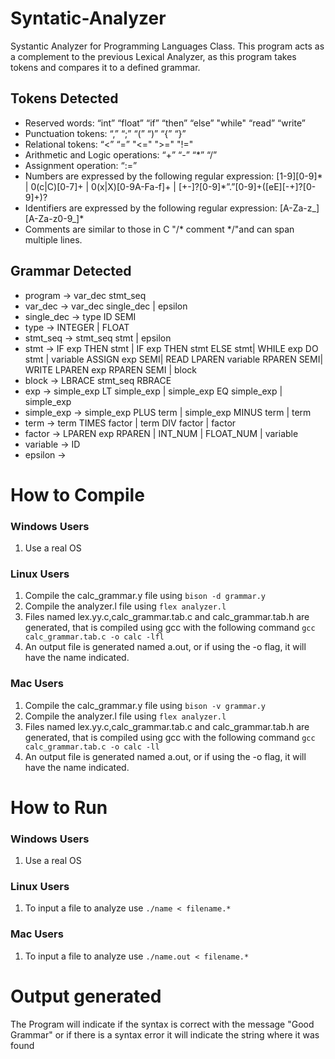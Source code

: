 # Syntatic-Analyzer
Systantic Analyzer for Programming Languages Class. This program acts as a complement to the previous Lexical Analyzer, as this program takes tokens and compares it to a defined grammar.

## Tokens Detected

* Reserved words: “int” “float” “if” “then” “else” "while" “read” “write”
* Punctuation tokens: “,” “;” “(” “)” “{” “}”
* Relational tokens: “<” “=” "<=" ">=" "!="
* Arithmetic and Logic operations: “+” “-” “*” “/”
* Assignment operation: “:=”
* Numbers are expressed by the following regular expression:
[1-9][0-9]* | 0(c|C)[0-7]+ | 0(x|X)[0-9A-Fa-f]+ | [+-]?[0-9]*”.”[0-9]+([eE][-+]?[0-9]+)?
* Identifiers are expressed by the following regular expression: [A-Za-z_][A-Za-z0-9_]*
* Comments are similar to those in C "/* comment */"and can span multiple lines.

## Grammar Detected
* program     -> var_dec stmt_seq
* var_dec     -> var_dec single_dec  | epsilon
* single_dec  -> type ID SEMI
* type        -> INTEGER | FLOAT
* stmt_seq    -> stmt_seq stmt  | epsilon
* stmt        -> IF exp THEN stmt  | IF exp THEN stmt ELSE stmt| WHILE exp DO stmt  | variable ASSIGN exp SEMI| READ LPAREN variable RPAREN SEMI| WRITE LPAREN exp RPAREN SEMI | block
* block       -> LBRACE stmt_seq RBRACE
* exp         -> simple_exp LT simple_exp | simple_exp EQ simple_exp  | simple_exp
* simple_exp  -> simple_exp PLUS term | simple_exp MINUS term | term
* term        -> term TIMES factor  | term DIV factor  | factor
* factor      -> LPAREN exp RPAREN | INT_NUM  | FLOAT_NUM  | variable
* variable    -> ID
* epsilon     -> 

# How to Compile
### Windows Users
1. Use a real OS

### Linux Users
1. Compile the calc_grammar.y file using  ```bison -d grammar.y```
2. Compile the analyzer.l file using ```flex analyzer.l```
3. Files named lex.yy.c,calc_grammar.tab.c and calc_grammar.tab.h are generated, that is compiled using gcc with the following command ```gcc calc_grammar.tab.c -o calc -lfl```
4. An output file is generated named a.out, or if using the -o flag, it will have the name indicated.

### Mac Users
1. Compile the calc_grammar.y file using  ```bison -v grammar.y```
2. Compile the analyzer.l file using ```flex analyzer.l```
3. Files named lex.yy.c,calc_grammar.tab.c and calc_grammar.tab.h are generated, that is compiled using gcc with the following command ```gcc calc_grammar.tab.c -o calc -ll```
4. An output file is generated named a.out, or if using the -o flag, it will have the name indicated.

# How to Run
### Windows Users
1. Use a real OS

### Linux Users
1. To input a file to analyze use ```./name < filename.*```


### Mac Users
1. To input a file to analyze use ```./name.out < filename.*```

# Output generated
The Program will indicate if the syntax is correct with the message "Good Grammar" or if there is a syntax error it will indicate the string where it was found
